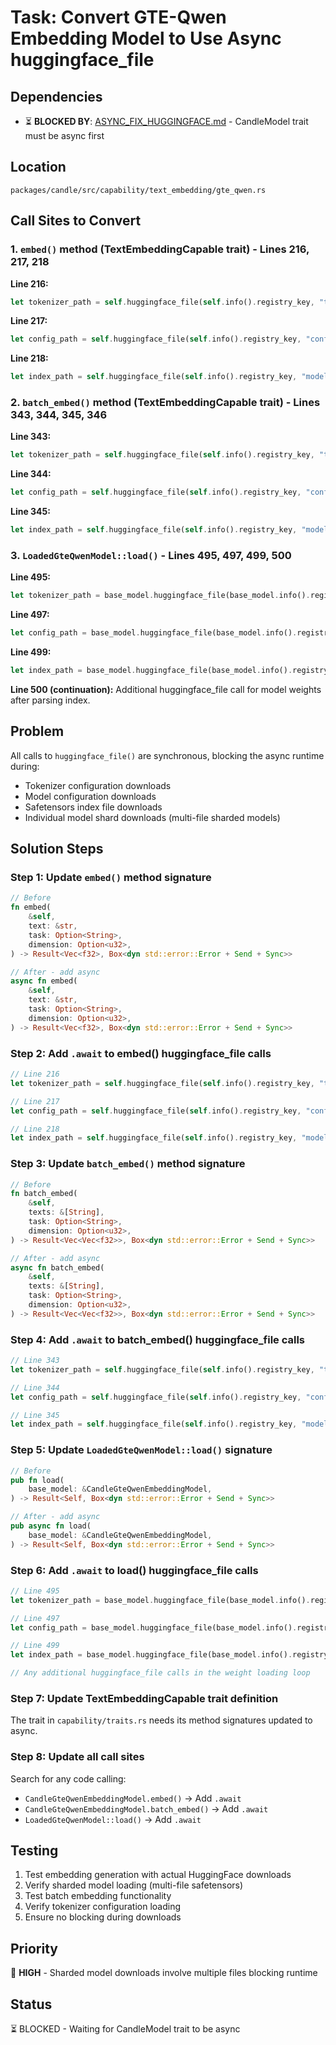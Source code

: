 # Task: Convert GTE-Qwen Embedding Model to Use Async huggingface_file

## Dependencies
- ⏳ **BLOCKED BY**: [ASYNC_FIX_HUGGINGFACE.md](./ASYNC_FIX_HUGGINGFACE.md) - CandleModel trait must be async first

## Location
`packages/candle/src/capability/text_embedding/gte_qwen.rs`

## Call Sites to Convert

### 1. `embed()` method (TextEmbeddingCapable trait) - Lines 216, 217, 218

**Line 216:**
```rust
let tokenizer_path = self.huggingface_file(self.info().registry_key, "tokenizer.json")?;
```

**Line 217:**
```rust
let config_path = self.huggingface_file(self.info().registry_key, "config.json")?;
```

**Line 218:**
```rust
let index_path = self.huggingface_file(self.info().registry_key, "model.safetensors.index.json")?;
```

### 2. `batch_embed()` method (TextEmbeddingCapable trait) - Lines 343, 344, 345, 346

**Line 343:**
```rust
let tokenizer_path = self.huggingface_file(self.info().registry_key, "tokenizer.json")?;
```

**Line 344:**
```rust
let config_path = self.huggingface_file(self.info().registry_key, "config.json")?;
```

**Line 345:**
```rust
let index_path = self.huggingface_file(self.info().registry_key, "model.safetensors.index.json")?;
```

### 3. `LoadedGteQwenModel::load()` - Lines 495, 497, 499, 500

**Line 495:**
```rust
let tokenizer_path = base_model.huggingface_file(base_model.info().registry_key, "tokenizer.json")?;
```

**Line 497:**
```rust
let config_path = base_model.huggingface_file(base_model.info().registry_key, "config.json")?;
```

**Line 499:**
```rust
let index_path = base_model.huggingface_file(base_model.info().registry_key, "model.safetensors.index.json")?;
```

**Line 500 (continuation):**
Additional huggingface_file call for model weights after parsing index.

## Problem
All calls to `huggingface_file()` are synchronous, blocking the async runtime during:
- Tokenizer configuration downloads
- Model configuration downloads
- Safetensors index file downloads
- Individual model shard downloads (multi-file sharded models)

## Solution Steps

### Step 1: Update `embed()` method signature
```rust
// Before
fn embed(
    &self,
    text: &str,
    task: Option<String>,
    dimension: Option<u32>,
) -> Result<Vec<f32>, Box<dyn std::error::Error + Send + Sync>>

// After - add async
async fn embed(
    &self,
    text: &str,
    task: Option<String>,
    dimension: Option<u32>,
) -> Result<Vec<f32>, Box<dyn std::error::Error + Send + Sync>>
```

### Step 2: Add `.await` to embed() huggingface_file calls
```rust
// Line 216
let tokenizer_path = self.huggingface_file(self.info().registry_key, "tokenizer.json").await?;

// Line 217
let config_path = self.huggingface_file(self.info().registry_key, "config.json").await?;

// Line 218
let index_path = self.huggingface_file(self.info().registry_key, "model.safetensors.index.json").await?;
```

### Step 3: Update `batch_embed()` method signature
```rust
// Before
fn batch_embed(
    &self,
    texts: &[String],
    task: Option<String>,
    dimension: Option<u32>,
) -> Result<Vec<Vec<f32>>, Box<dyn std::error::Error + Send + Sync>>

// After - add async
async fn batch_embed(
    &self,
    texts: &[String],
    task: Option<String>,
    dimension: Option<u32>,
) -> Result<Vec<Vec<f32>>, Box<dyn std::error::Error + Send + Sync>>
```

### Step 4: Add `.await` to batch_embed() huggingface_file calls
```rust
// Line 343
let tokenizer_path = self.huggingface_file(self.info().registry_key, "tokenizer.json").await?;

// Line 344
let config_path = self.huggingface_file(self.info().registry_key, "config.json").await?;

// Line 345
let index_path = self.huggingface_file(self.info().registry_key, "model.safetensors.index.json").await?;
```

### Step 5: Update `LoadedGteQwenModel::load()` signature
```rust
// Before
pub fn load(
    base_model: &CandleGteQwenEmbeddingModel,
) -> Result<Self, Box<dyn std::error::Error + Send + Sync>>

// After - add async
pub async fn load(
    base_model: &CandleGteQwenEmbeddingModel,
) -> Result<Self, Box<dyn std::error::Error + Send + Sync>>
```

### Step 6: Add `.await` to load() huggingface_file calls
```rust
// Line 495
let tokenizer_path = base_model.huggingface_file(base_model.info().registry_key, "tokenizer.json").await?;

// Line 497
let config_path = base_model.huggingface_file(base_model.info().registry_key, "config.json").await?;

// Line 499
let index_path = base_model.huggingface_file(base_model.info().registry_key, "model.safetensors.index.json").await?;

// Any additional huggingface_file calls in the weight loading loop
```

### Step 7: Update TextEmbeddingCapable trait definition
The trait in `capability/traits.rs` needs its method signatures updated to async.

### Step 8: Update all call sites
Search for any code calling:
- `CandleGteQwenEmbeddingModel.embed()` → Add `.await`
- `CandleGteQwenEmbeddingModel.batch_embed()` → Add `.await`
- `LoadedGteQwenModel::load()` → Add `.await`

## Testing
1. Test embedding generation with actual HuggingFace downloads
2. Verify sharded model loading (multi-file safetensors)
3. Test batch embedding functionality
4. Verify tokenizer configuration loading
5. Ensure no blocking during downloads

## Priority
🔴 **HIGH** - Sharded model downloads involve multiple files blocking runtime

## Status
⏳ BLOCKED - Waiting for CandleModel trait to be async
